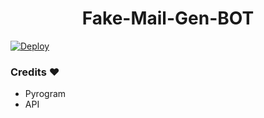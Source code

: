<center><h1>Fake-Mail-Gen-BOT</h1></center>                                         

[![Deploy](https://www.herokucdn.com/deploy/button.svg)](https://heroku.com/deploy)
 
 
 ###  Credits ❤
 - Pyrogram
 - API

 

